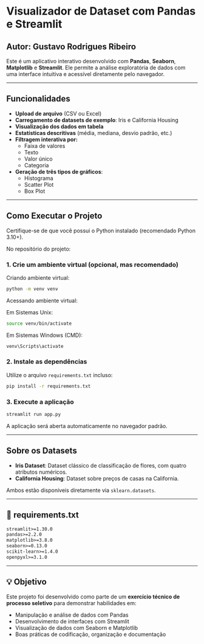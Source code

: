 # Visualizador de Dataset com Pandas e Streamlit

## Autor: Gustavo Rodrigues Ribeiro

Este é um aplicativo interativo desenvolvido com **Pandas**, **Seaborn**, **Matplotlib** e **Streamlit**. Ele permite a análise exploratória de dados com uma interface intuitiva e acessível diretamente pelo navegador.

---

## Funcionalidades

- **Upload de arquivo** (CSV ou Excel)
- **Carregamento de datasets de exemplo**: Iris e California Housing
- **Visualização dos dados em tabela**
- **Estatísticas descritivas** (média, mediana, desvio padrão, etc.)
- **Filtragem interativa por:**
  - Faixa de valores
  - Texto
  - Valor único
  - Categoria
- **Geração de três tipos de gráficos**:
  - Histograma
  - Scatter Plot
  - Box Plot

---

## Como Executar o Projeto

Certifique-se de que você possui o Python instalado (recomendado Python 3.10+).

No repositório do projeto:

### 1. Crie um ambiente virtual (opcional, mas recomendado)

Criando ambiente virtual:

```bash
python -m venv venv
```

Acessando ambiente virtual:

Em Sistemas Unix:

```bash
source venv/bin/activate
```

Em Sistemas Windows (CMD):

```bash
venv\Scripts\activate
```

### 2. Instale as dependências

Utilize o arquivo `requirements.txt` incluso:

```bash
pip install -r requirements.txt
```

### 3. Execute a aplicação

```bash
streamlit run app.py
```

A aplicação será aberta automaticamente no navegador padrão.

---

## Sobre os Datasets

- **Iris Dataset**: Dataset clássico de classificação de flores, com quatro atributos numéricos.
- **California Housing**: Dataset sobre preços de casas na California.

Ambos estão disponíveis diretamente via `sklearn.datasets`.

---

## 📄 requirements.txt

```txt
streamlit>=1.30.0
pandas>=2.2.0
matplotlib>=3.8.0
seaborn>=0.13.0
scikit-learn>=1.4.0
openpyxl>=3.1.0
```

---

## 💡 Objetivo

Este projeto foi desenvolvido como parte de um **exercício técnico de processo seletivo** para demonstrar habilidades em:

- Manipulação e análise de dados com Pandas
- Desenvolvimento de interfaces com Streamlit
- Visualização de dados com Seaborn e Matplotlib
- Boas práticas de codificação, organização e documentação